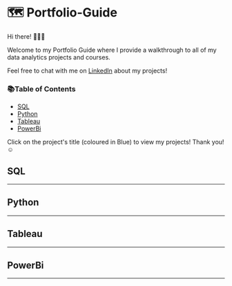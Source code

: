 # 🗺 Portfolio-Guide
Hi there! 🙋🏻‍♀️

Welcome to my Portfolio Guide where I provide a walkthrough to all of my data analytics projects and courses.

Feel free to chat with me on [LinkedIn](https://www.linkedin.com/in/alumassy/) about my projects!

### 📚Table of Contents
- [SQL](https://github.com/alumassy/Portfolio-Guide/edit/main/README.md#sql)
- [Python](https://github.com/alumassy/Portfolio-Guide/edit/main/README.md#python)
- [Tableau](https://github.com/alumassy/Portfolio-Guide/edit/main/README.md#tableau)
- [PowerBi](https://github.com/alumassy/Portfolio-Guide/edit/main/README.md#powerbi)

Click on the project's title (coloured in Blue) to view my projects! Thank you! ☺️

## SQL
---

## Python
---

## Tableau
---

## PowerBi
---
